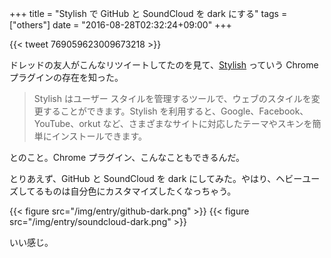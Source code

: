 +++
title = "Stylish で GitHub と SoundCloud を dark にする"
tags = ["others"]
date = "2016-08-28T02:32:24+09:00"
+++

{{< tweet 769059623009673218 >}}

ドレッドの友人がこんなリツイートしてたのを見て、[Stylish](https://chrome.google.com/webstore/detail/stylish/fjnbnpbmkenffdnngjfgmeleoegfcffe?hl=ja) っていう Chrome プラグインの存在を知った。

<!--more-->

> Stylish はユーザー スタイルを管理するツールで、ウェブのスタイルを変更することができます。Stylish を利用すると、Google、Facebook、YouTube、orkut など、さまざまなサイトに対応したテーマやスキンを簡単にインストールできます。

とのこと。Chrome プラグイン、こんなこともできるんだ。

とりあえず、GitHub と SoundCloud を dark にしてみた。やはり、ヘビーユーズしてるものは自分色にカスタマイズしたくなっちゃう。

{{< figure src="/img/entry/github-dark.png" >}}
{{< figure src="/img/entry/soundcloud-dark.png" >}}

いい感じ。
